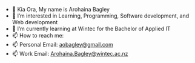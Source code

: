 - 👋 Kia Ora, My name is Arohaina Bagley
- 👀 I’m interested in Learning, Programming, Software development, and Web development
- 🌱 I’m currently learning at Wintec for the Bachelor of Applied IT
- 📫 How to reach me:
- 📫 Personal Email: aobagley@gmail.com
- 📫 Work Email: Arohaina.Bagley@wintec.ac.nz



